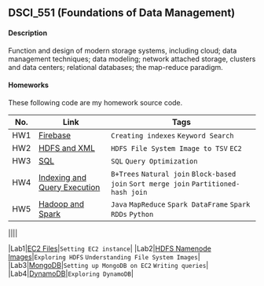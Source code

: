 ## DSCI_551 (Foundations of Data Management)

#### Description
Function and design of modern storage systems, including cloud; data management techniques; data modeling; network attached storage, clusters and data centers; relational databases; the map-reduce paradigm.


#### Homeworks
These following code are my homework source code.

|No.|    Link    | Tags | 
|---|------------|------|
|HW1|[Firebase](https://github.com/Shruti8196/Database_Management_Systems/blob/master/Homework1)|`Creating indexes` `Keyword Search`|
|HW2|[HDFS and XML](https://github.com/Shruti8196/Database_Management_Systems/blob/master/Homework2)|`HDFS File System Image to TSV` `EC2`|
|HW3|[SQL](https://github.com/Shruti8196/Database_Management_Systems/blob/master/Homework3)|`SQL` `Query Optimization`|
|HW4|[Indexing and Query Execution](https://github.com/Shruti8196/Database_Management_Systems/blob/master/Homework4)|`B+Trees` `Natural join` `Block-based join` `Sort merge join` `Partitioned-hash join`|
|HW5|[Hadoop and Spark](https://github.com/Shruti8196/Database_Management_Systems/blob/master/Homework5)|`Java` `MapReduce` `Spark DataFrame` `Spark RDDs` `Python`|

||[]()||

|Lab1|[EC2 Files](https://github.com/Shruti8196/Database_Management_Systems/blob/master/Lab1)|`Setting EC2 instance`|
|Lab2|[HDFS Namenode Images](https://github.com/Shruti8196/Database_Management_Systems/blob/master/Lab2)|`Exploring HDFS` `Understanding File System Images`|
|Lab3|[MongoDB](https://github.com/Shruti8196/Database_Management_Systems/blob/master/Lab3)|`Setting up MongoDB on EC2` `Writing queries`|
|Lab4|[DynamoDB](https://github.com/Shruti8196/Database_Management_Systems/blob/master/Lab4)|`Exploring DynamoDB`|

